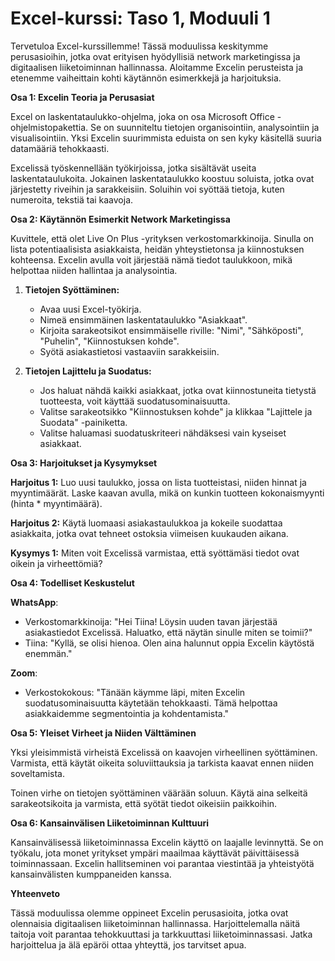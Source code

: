 # **Excel-kurssi: Taso 1, Moduuli 1**

Tervetuloa Excel-kurssillemme! Tässä moduulissa keskitymme perusasioihin, jotka ovat erityisen hyödyllisiä network marketingissa ja digitaalisen liiketoiminnan hallinnassa. Aloitamme Excelin perusteista ja etenemme vaiheittain kohti käytännön esimerkkejä ja harjoituksia.

**Osa 1: Excelin Teoria ja Perusasiat**

Excel on laskentataulukko-ohjelma, joka on osa Microsoft Office -ohjelmistopakettia. Se on suunniteltu tietojen organisointiin, analysointiin ja visualisointiin. Yksi Excelin suurimmista eduista on sen kyky käsitellä suuria datamääriä tehokkaasti.

Excelissä työskennellään työkirjoissa, jotka sisältävät useita laskentataulukoita. Jokainen laskentataulukko koostuu soluista, jotka ovat järjestetty riveihin ja sarakkeisiin. Soluihin voi syöttää tietoja, kuten numeroita, tekstiä tai kaavoja.

**Osa 2: Käytännön Esimerkit Network Marketingissa**

Kuvittele, että olet Live On Plus -yrityksen verkostomarkkinoija. Sinulla on lista potentiaalisista asiakkaista, heidän yhteystietonsa ja kiinnostuksen kohteensa. Excelin avulla voit järjestää nämä tiedot taulukkoon, mikä helpottaa niiden hallintaa ja analysointia.

1. **Tietojen Syöttäminen:**
   - Avaa uusi Excel-työkirja.
   - Nimeä ensimmäinen laskentataulukko "Asiakkaat".
   - Kirjoita sarakeotsikot ensimmäiselle riville: "Nimi", "Sähköposti", "Puhelin", "Kiinnostuksen kohde".
   - Syötä asiakastietosi vastaaviin sarakkeisiin.

2. **Tietojen Lajittelu ja Suodatus:**
   - Jos haluat nähdä kaikki asiakkaat, jotka ovat kiinnostuneita tietystä tuotteesta, voit käyttää suodatusominaisuutta.
   - Valitse sarakeotsikko "Kiinnostuksen kohde" ja klikkaa "Lajittele ja Suodata" -painiketta.
   - Valitse haluamasi suodatuskriteeri nähdäksesi vain kyseiset asiakkaat.

**Osa 3: Harjoitukset ja Kysymykset**

**Harjoitus 1:**
Luo uusi taulukko, jossa on lista tuotteistasi, niiden hinnat ja myyntimäärät. Laske kaavan avulla, mikä on kunkin tuotteen kokonaismyynti (hinta * myyntimäärä).

**Harjoitus 2:**
Käytä luomaasi asiakastaulukkoa ja kokeile suodattaa asiakkaita, jotka ovat tehneet ostoksia viimeisen kuukauden aikana.

**Kysymys 1:**
Miten voit Excelissä varmistaa, että syöttämäsi tiedot ovat oikein ja virheettömiä?

**Osa 4: Todelliset Keskustelut**

**WhatsApp**:
- Verkostomarkkinoija: "Hei Tiina! Löysin uuden tavan järjestää asiakastiedot Excelissä. Haluatko, että näytän sinulle miten se toimii?"
- Tiina: "Kyllä, se olisi hienoa. Olen aina halunnut oppia Excelin käytöstä enemmän."

**Zoom**:
- Verkostokokous: "Tänään käymme läpi, miten Excelin suodatusominaisuutta käytetään tehokkaasti. Tämä helpottaa asiakkaidemme segmentointia ja kohdentamista."

**Osa 5: Yleiset Virheet ja Niiden Välttäminen**

Yksi yleisimmistä virheistä Excelissä on kaavojen virheellinen syöttäminen. Varmista, että käytät oikeita soluviittauksia ja tarkista kaavat ennen niiden soveltamista.

Toinen virhe on tietojen syöttäminen väärään soluun. Käytä aina selkeitä sarakeotsikoita ja varmista, että syötät tiedot oikeisiin paikkoihin.

**Osa 6: Kansainvälisen Liiketoiminnan Kulttuuri**

Kansainvälisessä liiketoiminnassa Excelin käyttö on laajalle levinnyttä. Se on työkalu, jota monet yritykset ympäri maailmaa käyttävät päivittäisessä toiminnassaan. Excelin hallitseminen voi parantaa viestintää ja yhteistyötä kansainvälisten kumppaneiden kanssa.

**Yhteenveto**

Tässä moduulissa olemme oppineet Excelin perusasioita, jotka ovat olennaisia digitaalisen liiketoiminnan hallinnassa. Harjoittelemalla näitä taitoja voit parantaa tehokkuuttasi ja tarkkuuttasi liiketoiminnassasi. Jatka harjoittelua ja älä epäröi ottaa yhteyttä, jos tarvitset apua.